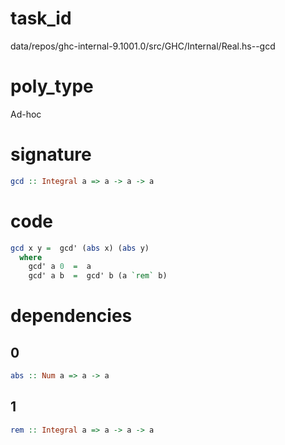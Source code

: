 
# task_id
data/repos/ghc-internal-9.1001.0/src/GHC/Internal/Real.hs--gcd

# poly_type
Ad-hoc

# signature
```haskell
gcd :: Integral a => a -> a -> a
```   

# code
```haskell
gcd x y =  gcd' (abs x) (abs y)
  where 
    gcd' a 0  =  a
    gcd' a b  =  gcd' b (a `rem` b)
```

# dependencies
## 0
```haskell
abs :: Num a => a -> a
```
## 1
```haskell
rem :: Integral a => a -> a -> a
```
